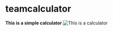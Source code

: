 # teamcalculator
**This is a simple calculator**
![This is a calculator](https://media.giphy.com/media/EAAKR8I15yFg0RK5as/giphy.gif)
